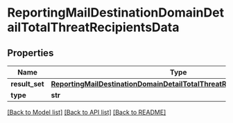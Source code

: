 # ReportingMailDestinationDomainDetailTotalThreatRecipientsData

## Properties
Name | Type | Description | Notes
------------ | ------------- | ------------- | -------------
**result_set** | [**ReportingMailDestinationDomainDetailTotalThreatRecipientsDataResultSet**](ReportingMailDestinationDomainDetailTotalThreatRecipientsDataResultSet.md) |  | [optional] 
**type** | **str** |  | [optional] 

[[Back to Model list]](../README.md#documentation-for-models) [[Back to API list]](../README.md#documentation-for-api-endpoints) [[Back to README]](../README.md)

